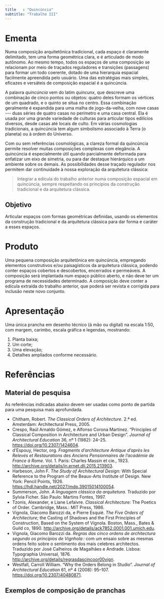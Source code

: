 ```yaml
---
title   : "Quincúncia"
subtitle: "Trabalho III"
---
```


# Ementa #

Numa composição arquitetônica tradicional, cada espaço é claramente
delimitado, tem uma forma geométrica clara, e é articulado de modo
autônomo. Ao mesmo tempo, todos os espaços de uma composição se
relacionam por meio de traçados reguladores e transições (passagens)
para formar um todo coerente, dotado de uma hierarquia espacial
facilmente apreendida pelo usuário. Uma das estratégias mais simples,
eficazes e versáteis de composição espacial é a quincúncia.

A palavra *quincúncia* vem do latim *quincunx*, que descreve uma
combinação de cinco pontos ou objetos: quatro deles formam os vértices
de um quadrado, e o quinto se situa no centro. Essa combinação
geralmente é expandida para uma malha de jogo-da-velha, com nove casas
--- duas séries de quatro casas no perímetro e uma casa central.
Ela é usada por uma grande variedade de culturas para articular tipos
edilícios diversos, desde casas até locais de culto. Em várias
cosmologias tradicionais, a quincúncia tem algum simbolismo associado à
Terra (o planeta) ou à ordem do Universo.

Com ou sem referências cosmológicas, a clareza formal da quincúncia
permite resolver muitas composições complexas com elegância. A
quincúncia é especialmente útil quando parcialmente deformada para
enfatizar um eixo de simetria, ou para dar destaque hierárquico a um
ambiente sobre os demais. As possibilidades desse traçado regulador nos
permitem dar continuidade à nossa exploração da arquitetura clássica:

> Integrar a edícula do trabalho anterior numa composição espacial em
> quincúncia, sempre respeitando os princípios da construção tradicional
> e da arquitetura clássica.

## Objetivo ##

Articular espaços com formas geométricas definidas, usando os
elementos da construção tradicional e da arquitetura clássica para dar
forma e caráter a esses espaços.

# Produto #

Uma pequena composição arquitetônica em quincúncia, empregando elementos
construtivos e/ou paisagísticos da arquitetura clássica, podendo conter
espaços cobertos e descobertos, encerrados e permeáveis. A composição
será implantada num espaço público aberto, e não deve ter um programa de
necessidades determinado. A composição deve conter a edícula extraída do
trabalho anterior, que poderá ser revista e corrigida para inclusão
neste novo conjunto.

# Apresentação #

Uma única prancha em desenho técnico (à mão ou digital) na escala 1:50,
com margem, carimbo, escala gráfica e legendas, mostrando:

1. Planta baixa;
2. Um corte;
3. Uma elevação;
4. Detalhes ampliados conforme necessário.

# Referências #

## Material de pesquisa ##

As referências indicadas abaixo devem ser usadas como ponto de partida
para uma pesquisa mais aprofundada.

- Chitham, Robert. *The Classical Orders of Architecture.* 2.ª ed.
  Amsterdam: Architectural Press, 2005.
- Crespo, Raúl Arnaldo Gómez, e Alfonso Corona Martinez. “Principles of
  Classical Composition in Architecture and Urban Design”. *Journal of
  Architectural Education* 36, nº 1 (1982): 24–25.
  https://doi.org/10.2307/1424604.
- d’Espouy, Hector, org. *Fragments d’architecture Antique d’après les
  Relevés et Restaurations des Anciens Pensionnaires de l’académie de
  France à Rome.* Vol. 1. Paris: Charles Massin et cie., 1923.
  http://archive.org/details/in.ernet.dli.2015.213903.
- Harbeson, John F. *The Study of Architectural Design:* With Special
  Reference to the Program of the Beaux-Arts Institute of Design. New
  York: Pencil Points, 1926.
  https://hdl.handle.net/2027/mdp.39015014100054.
- Summerson, John. *A linguagem clássica da arquitetura.* Traduzido por
  Sylvia Ficher. São Paulo: Martins Fontes, 1997.
- Tzonis, Alexander, e Liane Lefaivre. *Classical Architecture:* The
  Poetics of Order. Cambridge, Mass.: MIT Press, 1986.
- Vignola, Giacomo Barozzi da, e Pierre Esquié. *The Five Orders of
  Architecture;* the Casting of Shadows and the First Principles of
  Construction, Based on the System of Vignola. Boston, Mass., Bates &
  Guild co, 1890. http://archive.org/details/ack7852.0001.001.umich.edu.
- Vignola, Giacomo Barozzi da. *Regras das cinco ordens de architectura
  segundo os principios de Vignhola :* com um ensaio sobre as mesmas ordens
  feito sobre o sentimento dos mais celebres architectos. Traduzido por
  José Calheiros de Magalhães e Andrade. Lisboa: Typographia Universal, 1876.
  http://archive.org/details/regrasdascincoor00vign.
- Westfall, Carroll William. “Why the Orders Belong in Studio”. *Journal
  of Architectural Education* 61, nº 4 (2008): 95–107.
  https://doi.org/10.2307/40480871.

## Exemplos de composição de pranchas ##

